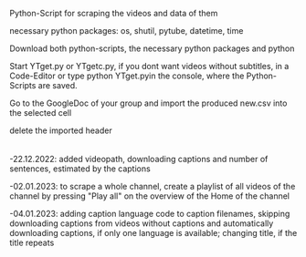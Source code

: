 Python-Script for scraping the videos and data of them

necessary python packages: os, shutil, pytube, datetime, time

Download both python-scripts, the necessary python packages and python

Start YTget.py or YTgetc.py, if you dont want videos without subtitles, in a Code-Editor or type python YTget.pyin the console, where the Python-Scripts are saved.

Go to the GoogleDoc of your group and import the produced new.csv into the selected cell

delete the imported header

######

-22.12.2022: added videopath, downloading captions and number of sentences, estimated by the captions

-02.01.2023: to scrape a whole channel, create a playlist of all videos of the channel by pressing "Play all" on the overview of the Home of the channel

-04.01.2023: adding caption language code to caption filenames, skipping downloading captions from videos without captions and automatically downloading captions, if only one language is available; changing title, if the title repeats
